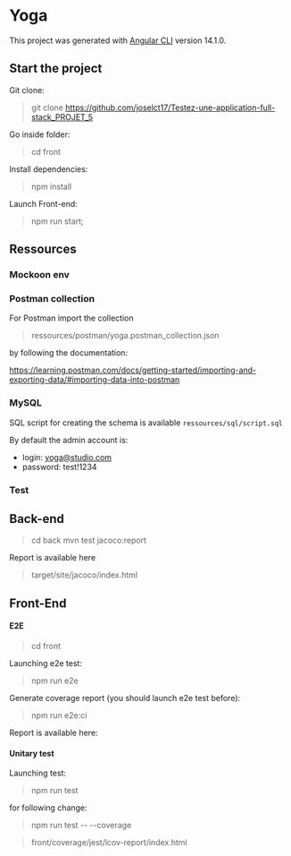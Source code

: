 # Yoga

This project was generated with [Angular CLI](https://github.com/angular/angular-cli) version 14.1.0.

## Start the project

Git clone:

> git clone https://github.com/joselct17/Testez-une-application-full-stack_PROJET_5

Go inside folder:

> cd front

Install dependencies:

> npm install

Launch Front-end:

> npm run start;


## Ressources

### Mockoon env 

### Postman collection

For Postman import the collection

> ressources/postman/yoga.postman_collection.json 

by following the documentation: 

https://learning.postman.com/docs/getting-started/importing-and-exporting-data/#importing-data-into-postman


### MySQL

SQL script for creating the schema is available `ressources/sql/script.sql`

By default the admin account is:
- login: yoga@studio.com
- password: test!1234


### Test

## Back-end
> cd back 
> mvn test jacoco:report

 Report is available here 

> target/site/jacoco/index.html

## Front-End
#### E2E
> cd front

Launching e2e test:

> npm run e2e

Generate coverage report (you should launch e2e test before):

> npm run e2e:ci

Report is available here:

#### Unitary test

Launching test:

> npm run test

for following change:

> npm run test -- --coverage

> front/coverage/jest/lcov-report/index.html